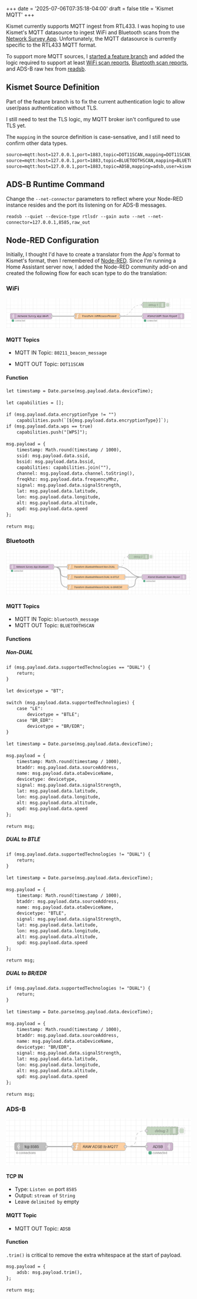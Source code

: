 +++
date = '2025-07-06T07:35:18-04:00'
draft = false
title = 'Kismet MQTT'
+++

Kismet currently supports MQTT ingest from RTL433. I was hoping to use Kismet's MQTT datasource to ingest WiFi and Bluetooth scans from the [Network Survey App](https://www.networksurvey.app/). Unfortunately, the MQTT datasource is currently specific to the RTL433 MQTT format.

To support more MQTT sources, I [started a feature branch](https://github.com/hobobandy/kismet/tree/dev/feature/mqtt) and added the logic required to support at least [WiFi scan reports](https://www.kismetwireless.net/docs/api/wifi_scanningmode/), [Bluetooth scan reports](https://www.kismetwireless.net/docs/api/bluetooth_scanningmode/), and ADS-B raw hex from [readsb](https://github.com/wiedehopf/readsb).

## Kismet Source Definition

Part of the feature branch is to fix the current authentication logic to allow user/pass authentication without TLS.

I still need to test the TLS logic, my MQTT broker isn't configured to use TLS yet.

The `mapping` in the source definition is case-sensative, and I still need to confirm other data types.

```
source=mqtt:host=127.0.0.1,port=1883,topic=DOT11SCAN,mapping=DOT11SCAN,user=kismet,password=kismet
source=mqtt:host=127.0.0.1,port=1883,topic=BLUETOOTHSCAN,mapping=BLUETOOTHSCAN,user=kismet,password=kismet
source=mqtt:host=127.0.0.1,port=1883,topic=ADSB,mapping=adsb,user=kismet,password=kismet
```

## ADS-B Runtime Command

Change the `--net-connector` parameters to reflect where your Node-RED instance resides and the port its listening on for ADS-B messages.

```
readsb --quiet --device-type rtlsdr --gain auto --net --net-connector=127.0.0.1,8585,raw_out
```

## Node-RED Configuration

Initially, I thought I'd have to create a translator from the App's format to Kismet's format, then I remembered of [Node-RED](https://nodered.org/). Since I'm running a Home Assistant server now, I added the Node-RED community add-on and created the following flow for each scan type to do the translation:

### WiFi

![MQTT IN -> FUNCTION -> MQTT OUT](kismet-mqtt-nodered-wifi.png)

#### MQTT Topics

* MQTT IN Topic: `80211_beacon_message`

* MQTT OUT Topic: `DOT11SCAN`

#### Function

```
let timestamp = Date.parse(msg.payload.data.deviceTime);

let capabilities = [];

if (msg.payload.data.encryptionType != "")
    capabilities.push(`[${msg.payload.data.encryptionType}]`);
if (msg.payload.data.wps == true)
    capabilities.push("[WPS]");

msg.payload = {
    timestamp: Math.round(timestamp / 1000),
    ssid: msg.payload.data.ssid,
    bssid: msg.payload.data.bssid,
    capabilities: capabilities.join(""),
    channel: msg.payload.data.channel.toString(),
    freqkhz: msg.payload.data.frequencyMhz,
    signal: msg.payload.data.signalStrength,
    lat: msg.payload.data.latitude,
    lon: msg.payload.data.longitude,
    alt: msg.payload.data.altitude,
    spd: msg.payload.data.speed
};

return msg;
```

### Bluetooth

![MQTT IN -> FUNCTION -> MQTT OUT](kismet-mqtt-nodered-bluetooth.png)

#### MQTT Topics

- MQTT IN Topic: `bluetooth_message`
- MQTT OUT Topic: `BLUETOOTHSCAN`

#### Functions

##### Non-DUAL

```
if (msg.payload.data.supportedTechnologies == "DUAL") {
    return;
}

let devicetype = "BT";

switch (msg.payload.data.supportedTechnologies) {
    case "LE":
        devicetype = "BTLE";
    case "BR_EDR":
        devicetype = "BR/EDR";
}

let timestamp = Date.parse(msg.payload.data.deviceTime);

msg.payload = {
    timestamp: Math.round(timestamp / 1000),
    btaddr: msg.payload.data.sourceAddress,
    name: msg.payload.data.otaDeviceName,
    devicetype: devicetype,
    signal: msg.payload.data.signalStrength,
    lat: msg.payload.data.latitude,
    lon: msg.payload.data.longitude,
    alt: msg.payload.data.altitude,
    spd: msg.payload.data.speed
};

return msg;
```

##### DUAL to BTLE

```
if (msg.payload.data.supportedTechnologies != "DUAL") {
    return;
}

let timestamp = Date.parse(msg.payload.data.deviceTime);

msg.payload = {
    timestamp: Math.round(timestamp / 1000),
    btaddr: msg.payload.data.sourceAddress,
    name: msg.payload.data.otaDeviceName,
    devicetype: "BTLE",
    signal: msg.payload.data.signalStrength,
    lat: msg.payload.data.latitude,
    lon: msg.payload.data.longitude,
    alt: msg.payload.data.altitude,
    spd: msg.payload.data.speed
};

return msg;
```

##### DUAL to BR/EDR

```
if (msg.payload.data.supportedTechnologies != "DUAL") {
    return;
}

let timestamp = Date.parse(msg.payload.data.deviceTime);

msg.payload = {
    timestamp: Math.round(timestamp / 1000),
    btaddr: msg.payload.data.sourceAddress,
    name: msg.payload.data.otaDeviceName,
    devicetype: "BR/EDR",
    signal: msg.payload.data.signalStrength,
    lat: msg.payload.data.latitude,
    lon: msg.payload.data.longitude,
    alt: msg.payload.data.altitude,
    spd: msg.payload.data.speed
};

return msg;
```

### ADS-B

![TCP IN -> FUNCTION -> MQTT OUT](kismet-mqtt-nodered-adsb.png)

#### TCP IN

* Type: `Listen on` port `8585`
* Output: `stream of` `String`
* Leave `delimited by` empty

#### MQTT Topic

* MQTT OUT Topic: `ADSB`

#### Function

`.trim()` is critical to remove the extra whitespace at the start of payload.

```
msg.payload = {
    adsb: msg.payload.trim(),
};

return msg;
```